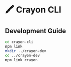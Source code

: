 # 🖍 Crayon CLI

## Development Guide

```bash
cd crayon-cli
npm link
mkdir ../crayon-dev
cd ../crayon-dev
npm link crayon
```